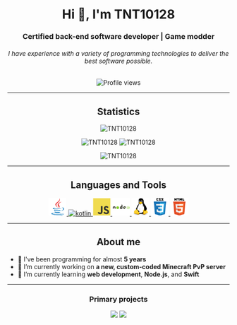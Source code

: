 <h1 align="center">Hi 👋, I'm TNT10128</h1>
<h3 align="center">Certified back-end software developer | Game modder</h3>
<h6 align="center">I have experience with a variety of programming technologies to deliver the best software possible.</h6>
<p align="center"><img src="https://komarev.com/ghpvc/?username=TNT10128&style=for-the-badge" alt="Profile views"></p>
    
<hr>

<h2 align="center">Statistics</h2>

<span>
    <p align="center"><img src="https://github-profile-trophy.vercel.app/?username=TNT10128&theme=discord&row=1&column=7" alt="TNT10128" /></p>
  <p align="center"><img width="450" src="https://github-readme-stats.vercel.app/api?username=TNT10128&show_icons=true&theme=dark&locale=en" alt="TNT10128" />
  <img width="450" src="https://github-readme-stats.vercel.app/api/top-langs?username=TNT10128&show_icons=true&theme=dark&locale=en&layout=compact" alt="TNT10128" /></p>
</span>

<p align="center"><img src="https://github-readme-streak-stats.herokuapp.com/?user=TNT10128&theme=dark" alt="TNT10128" /></p>

<hr>

<h2 align="center">Languages and Tools</h2>
<p align="center"> <a href="https://www.java.com" target="_blank" rel="noreferrer"> <img src="https://raw.githubusercontent.com/devicons/devicon/master/icons/java/java-original.svg" alt="java" width="40" height="40"/> </a> 
<a href="https://kotlinlang.org" target="_blank" rel="noreferrer"> <img src="https://www.vectorlogo.zone/logos/kotlinlang/kotlinlang-icon.svg" alt="kotlin" width="40" height="40"/> 
<a href="https://developer.mozilla.org/en-US/docs/Web/JavaScript" target="_blank" rel="noreferrer"> <img src="https://raw.githubusercontent.com/devicons/devicon/master/icons/javascript/javascript-original.svg" alt="javascript" width="40" height="40"/> </a>
<a href="https://nodejs.org" target="_blank" rel="noreferrer"> <img src="https://raw.githubusercontent.com/devicons/devicon/master/icons/nodejs/nodejs-original-wordmark.svg" alt="nodejs" width="40" height="40"/> </a> 
<a href="https://www.linux.org/" target="_blank" rel="noreferrer"> <img src="https://raw.githubusercontent.com/devicons/devicon/master/icons/linux/linux-original.svg" alt="linux" width="40" height="40"/> </a>
<a href="https://www.w3schools.com/css/" target="_blank" rel="noreferrer"> <img src="https://raw.githubusercontent.com/devicons/devicon/master/icons/css3/css3-original-wordmark.svg" alt="css3" width="40" height="40"/> </a> 
<a href="https://www.w3.org/html/" target="_blank" rel="noreferrer"> <img src="https://raw.githubusercontent.com/devicons/devicon/master/icons/html5/html5-original-wordmark.svg" alt="html5" width="40" height="40"/> </a>   </a> 
<hr>

<h2 align="center">About me</h2>

- 📅 I've been programming for almost **5 years**
- 🔭 I’m currently working on **a new, custom-coded Minecraft PvP server**
- 🌱 I’m currently learning **web development**, **Node.js**, and **Swift**

<hr>

<h3 align="center">Primary projects</h3>

<span>
  <p align="center"><img src="https://github-readme-stats.vercel.app/api/pin/?username=tnt10128&repo=mStats&theme=dark" />
  <img src="https://github-readme-stats.vercel.app/api/pin/?username=tnt10128&repo=hwidkit&theme=dark" /></p>
</span>
